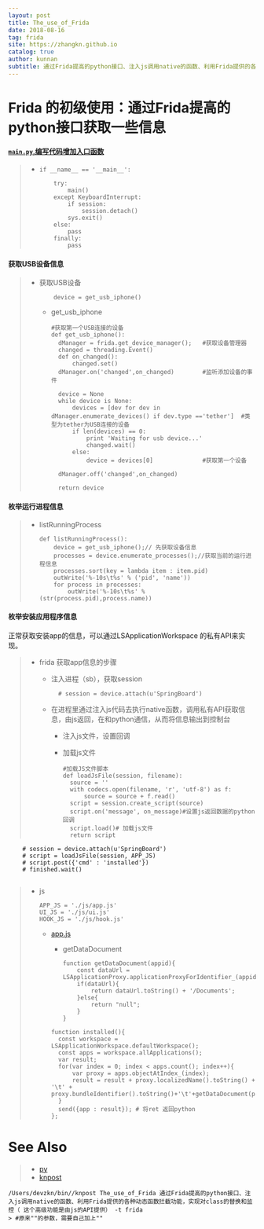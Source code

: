 ```yaml
---
layout: post
title: The_use_of_Frida
date: 2018-08-16
tag: frida
site: https://zhangkn.github.io
catalog: true
author: kunnan
subtitle: 通过Frida提高的python接口、注入js调用native的函数、利用Frida提供的各种动态函数拦截功能，实现对class的替换和监控（ 这个高级功能是由js的API提供）
---
```




# Frida 的初级使用：通过Frida提高的python接口获取一些信息 

#### [`main.py`,编写代码增加入口函数](https://github.com/AloneMonkey/iOSREBook/blob/master/chapter-7/7.3%20Frida%E5%AE%9E%E6%88%98%E5%BA%94%E7%94%A8/Frida/main.py)



> * `if __name__ == '__main__':`
>
>   ```
>   	try:
>   		main()
>   	except KeyboardInterrupt:
>   		if session:
>   			session.detach()
>   		sys.exit()
>   	else:
>   		pass
>   	finally:
>   		pass
>   
>   ```
>
>   



#### 获取USB设备信息

> * 获取USB设备
>
>   ```
>   	device = get_usb_iphone()
>   
>   ```
>
>   * get_usb_iphone
>
>     ```
>     #获取第一个USB连接的设备
>     def get_usb_iphone():
>     	dManager = frida.get_device_manager();   #获取设备管理器
>     	changed = threading.Event()
>     	def on_changed():
>     		changed.set()
>     	dManager.on('changed',on_changed)        #监听添加设备的事件
>     
>     	device = None
>     	while device is None:
>     		devices = [dev for dev in dManager.enumerate_devices() if dev.type =='tether']  #类型为tether为USB连接的设备
>     		if len(devices) == 0:
>     			print 'Waiting for usb device...'
>     			changed.wait()
>     		else:
>     			device = devices[0]				 #获取第一个设备
>     
>     	dManager.off('changed',on_changed)    
>     
>     	return device
>     
>     ```
>
>     

#### 枚举运行进程信息

> * listRunningProcess
>
>   ```
>   def listRunningProcess():
>   	device = get_usb_iphone();// 先获取设备信息
>   	processes = device.enumerate_processes();//获取当前的运行进程信息
>   	processes.sort(key = lambda item : item.pid)
>   	outWrite('%-10s\t%s' % ('pid', 'name'))
>   	for process in processes:
>   		outWrite('%-10s\t%s' % (str(process.pid),process.name))
>   
>   ```
>
>   

#### 枚举安装应用程序信息



正常获取安装app的信息，可以通过LSApplicationWorkspace 的私有API来实现。

> * frida 获取app信息的步骤
>
>   * 注入进程（sb），获取session
>
>     ```
>     	# session = device.attach(u'SpringBoard')
>     
>     ```
>
>     
>
>   * 在进程里通过注入js代码去执行native函数，调用私有API获取信息，由js返回，在和python通信，从而将信息输出到控制台
>
>     *  注入js文件，设置回调
>
>       * 加载js文件
>
>         ```
>         #加载JS文件脚本
>         def loadJsFile(session, filename):
>         	source = ''
>         	with codecs.open(filename, 'r', 'utf-8') as f:
>         		source = source + f.read()
>         	script = session.create_script(source)
>         	script.on('message', on_message)#设置js返回数据的python回调
>         	script.load()# 加载js文件
>         	return script
>         
>         ```
>
>         

```
	# session = device.attach(u'SpringBoard')
	# script = loadJsFile(session, APP_JS)
	# script.post({'cmd' : 'installed'})
	# finished.wait()


```

> * js
>
>   ```
>   APP_JS = './js/app.js'
>   UI_JS = './js/ui.js'
>   HOOK_JS = './js/hook.js'
>   
>   ```
>
>   * [app.js](https://github.com/AloneMonkey/iOSREBook/blob/master/chapter-7/7.3%20Frida%E5%AE%9E%E6%88%98%E5%BA%94%E7%94%A8/Frida/js/app.js)
>
>     * getDataDocument
>
>       ```
>       function getDataDocument(appid){
>       	const dataUrl = LSApplicationProxy.applicationProxyForIdentifier_(appid).dataContainerURL();
>       	if(dataUrl){
>       		return dataUrl.toString() + '/Documents';
>       	}else{
>       		return "null";
>       	}
>       }
>       
>       ```
>
>       
>
>     ```
>     function installed(){
>     	const workspace = LSApplicationWorkspace.defaultWorkspace();
>     	const apps = workspace.allApplications();
>     	var result;
>     	for(var index = 0; index < apps.count(); index++){
>     		var proxy = apps.objectAtIndex_(index);
>     		result = result + proxy.localizedName().toString() + '\t' + proxy.bundleIdentifier().toString()+'\t'+getDataDocument(proxy.bundleIdentifier().toString())+'\n';
>     	}
>     	send({app : result}); # 将ret 返回python
>     };
>     ```
>
>     





# See Also 

>* [py](https://kunnan.github.io/tags/#py)
>* [knpost](https://github.com/zhangkn/KNBin/blob/master/knpost) 
>
```
/Users/devzkn/bin//knpost The_use_of_Frida 通过Frida提高的python接口、注入js调用native的函数、利用Frida提供的各种动态函数拦截功能，实现对class的替换和监控（ 这个高级功能是由js的API提供） -t frida
> #原来""的参数，需要自己加上""
```

